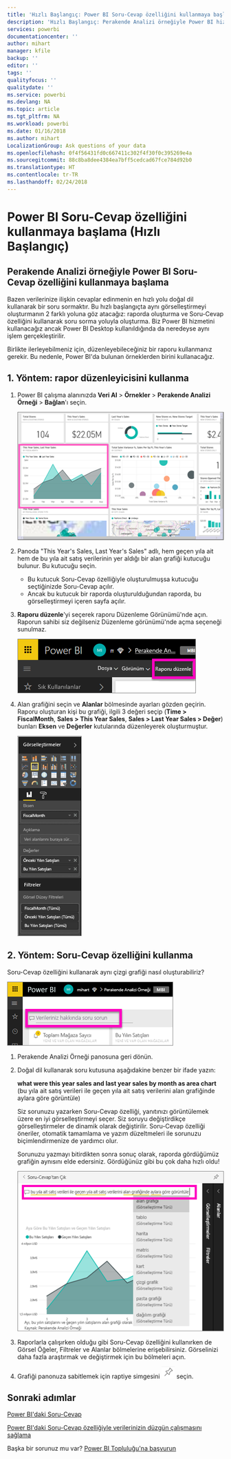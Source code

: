 ```yaml
---
title: 'Hızlı Başlangıç: Power BI Soru-Cevap özelliğini kullanmaya başlama'
description: 'Hızlı Başlangıç: Perakende Analizi örneğiyle Power BI hizmetindeki Soru-Cevap özelliğini kullanmaya başlama'
services: powerbi
documentationcenter: ''
author: mihart
manager: kfile
backup: ''
editor: ''
tags: ''
qualityfocus: ''
qualitydate: ''
ms.service: powerbi
ms.devlang: NA
ms.topic: article
ms.tgt_pltfrm: NA
ms.workload: powerbi
ms.date: 01/16/2018
ms.author: mihart
LocalizationGroup: Ask questions of your data
ms.openlocfilehash: 0f4f56431fd0c667411c302f4f30f0c395269e4a
ms.sourcegitcommit: 88c8ba8dee4384ea7bff5cedcad67fce784d92b0
ms.translationtype: HT
ms.contentlocale: tr-TR
ms.lasthandoff: 02/24/2018
---
```

# <a name="get-started-with-power-bi-qa-quickstart"></a>Power BI Soru-Cevap özelliğini kullanmaya başlama (Hızlı Başlangıç)
## <a name="use-power-bi-qa-with-the-retail-analysis-sample"></a>Perakende Analizi örneğiyle Power BI Soru-Cevap özelliğini kullanmaya başlama
Bazen verilerinize ilişkin cevaplar edinmenin en hızlı yolu doğal dil kullanarak bir soru sormaktır.  Bu hızlı başlangıçta aynı görselleştirmeyi oluşturmanın 2 farklı yoluna göz atacağız: raporda oluşturma ve Soru-Cevap özelliğini kullanarak soru sorma yoluyla oluşturma. Biz Power BI hizmetini kullanacağız ancak Power BI Desktop kullanıldığında da neredeyse aynı işlem gerçekleştirilir.

Birlikte ilerleyebilmeniz için, düzenleyebileceğiniz bir raporu kullanmanız gerekir. Bu nedenle, Power BI'da bulunan örneklerden birini kullanacağız.

## <a name="method-1-using-the-report-editor"></a>1. Yöntem: rapor düzenleyicisini kullanma
1. Power BI çalışma alanınızda **Veri Al** \> **Örnekler** \> **Perakende Analizi Örneği** > **Bağlan**'ı seçin.
   
    ![](media/power-bi-visualization-introduction-to-q-and-a/power-bi-dashboard.png)
2. Panoda "This Year's Sales, Last Year's Sales" adlı, hem geçen yıla ait hem de bu yıla ait satış verilerinin yer aldığı bir alan grafiği kutucuğu bulunur.  Bu kutucuğu seçin. 
   
   * Bu kutucuk Soru-Cevap özelliğiyle oluşturulmuşsa kutucuğu seçtiğinizde Soru-Cevap açılır. 
   * Ancak bu kutucuk bir raporda oluşturulduğundan raporda, bu görselleştirmeyi içeren sayfa açılır.
3. **Raporu düzenle**'yi seçerek raporu Düzenleme Görünümü'nde açın.  Raporun sahibi siz değilseniz Düzenleme görünümü'nde açma seçeneği sunulmaz.
   
    ![](media/power-bi-visualization-introduction-to-q-and-a/power-bi-edit-report.png)
4. Alan grafiğini seçin ve **Alanlar** bölmesinde ayarları gözden geçirin.  Raporu oluşturan kişi bu grafiği, ilgili 3 değeri seçip (**Time > FiscalMonth**, **Sales > This Year Sales**, **Sales > Last Year Sales > Değer**) bunları **Eksen** ve **Değerler** kutularında düzenleyerek oluşturmuştur.
   
    ![](media/power-bi-visualization-introduction-to-q-and-a/gnatutorial_3-new.png)

## <a name="method-2-using-qa"></a>2. Yöntem: Soru-Cevap özelliğini kullanma
Soru-Cevap özelliğini kullanarak aynı çizgi grafiği nasıl oluşturabiliriz?

![](media/power-bi-visualization-introduction-to-q-and-a/power-bi-qna.png)

1. Perakende Analizi Örneği panosuna geri dönün.
2. Doğal dil kullanarak soru kutusuna aşağıdakine benzer bir ifade yazın:
   
   **what were this year sales and last year sales by month as area chart** (bu yıla ait satış verileri ile geçen yıla ait satış verilerini alan grafiğinde aylara göre görüntüle)
   
   Siz sorunuzu yazarken Soru-Cevap özelliği, yanıtınızı görüntülemek üzere en iyi görselleştirmeyi seçer. Siz soruyu değiştirdikçe görselleştirmeler de dinamik olarak değiştirilir. Soru-Cevap özelliği öneriler, otomatik tamamlama ve yazım düzeltmeleri ile sorunuzu biçimlendirmenize de yardımcı olur.
   
   Sorunuzu yazmayı bitirdikten sonra sonuç olarak, raporda gördüğümüz grafiğin aynısını elde edersiniz.  Gördüğünüz gibi bu çok daha hızlı oldu!
   
   ![](media/power-bi-visualization-introduction-to-q-and-a/powerbi-qna-areachart.png)
3. Raporlarla çalışırken olduğu gibi Soru-Cevap özelliğini kullanırken de Görsel Öğeler, Filtreler ve Alanlar bölmelerine erişebilirsiniz.  Görselinizi daha fazla araştırmak ve değiştirmek için bu bölmeleri açın.
4. Grafiği panonuza sabitlemek için raptiye simgesini ![](media/power-bi-visualization-introduction-to-q-and-a/pinnooutline.png) seçin.

## <a name="next-steps"></a>Sonraki adımlar
[Power BI'daki Soru-Cevap](power-bi-q-and-a.md)

[Power BI'daki Soru-Cevap özelliğiyle verilerinizin düzgün çalışmasını sağlama](service-prepare-data-for-q-and-a.md)

Başka bir sorunuz mu var? [Power BI Topluluğu'na başvurun](http://community.powerbi.com/)

